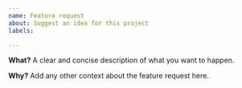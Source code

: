 ```yaml
---
name: Feature request
about: Suggest an idea for this project
labels: 

---
```


**What?**
A clear and concise description of what you want to happen.

**Why?**
Add any other context about the feature request here.

